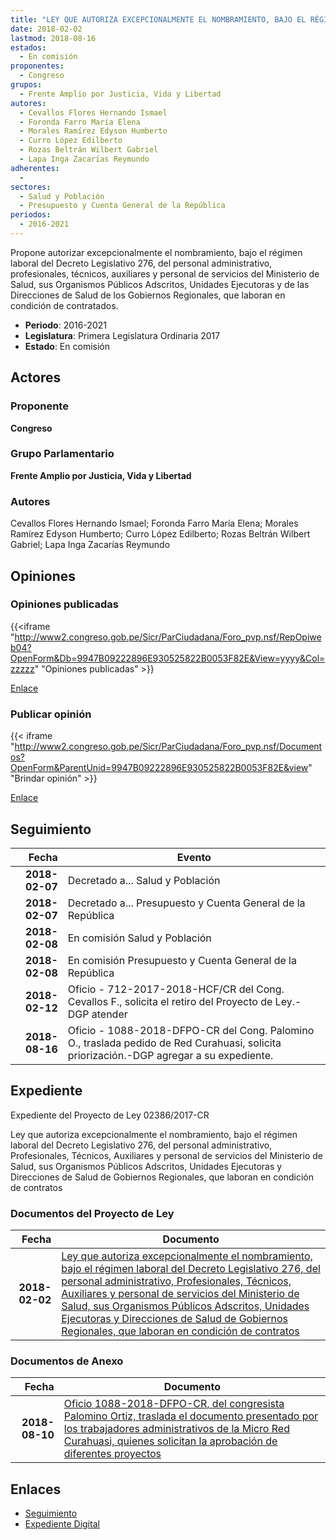 ```yaml
---
title: "LEY QUE AUTORIZA EXCEPCIONALMENTE EL NOMBRAMIENTO, BAJO EL RÉGIMEN LABORAL DEL DECRETO LEGISLATIVO 276, DEL PERSONAL ADMINISTRATIVO, PROFESIONALES, TÉCNICOS, AUXILIARES Y PERSONAL DE SERVICIOS DEL MINISTERIO DE SALUD, SUS ORGANISMOS PÚBLICOS ADSCRITOS, UNIDADES EJECUTORAS Y DIRECCIONES DE SALUD DE GOBIERNOS REGIONALES, QUE LABORAN EN CONDICIÓN DE CONTRATADOS"
date: 2018-02-02
lastmod: 2018-08-16
estados: 
  - En comisión
proponentes: 
  - Congreso
grupos: 
  - Frente Amplio por Justicia, Vida y Libertad
autores: 
  - Cevallos Flores Hernando Ismael
  - Foronda Farro María Elena
  - Morales Ramírez Edyson Humberto
  - Curro López Edilberto
  - Rozas Beltrán Wilbert Gabriel
  - Lapa Inga Zacarías Reymundo
adherentes: 
  - 
sectores: 
  - Salud y Población
  - Presupuesto y Cuenta General de la República
periodos: 
  - 2016-2021
---
```


Propone autorizar excepcionalmente el nombramiento, bajo el régimen laboral del Decreto Legislativo 276, del personal administrativo, profesionales, técnicos, auxiliares y personal de servicios del Ministerio de Salud, sus Organismos Públicos Adscritos, Unidades Ejecutoras y de las Direcciones de Salud de los Gobiernos Regionales, que laboran en condición de contratados.

- **Periodo**: 2016-2021
- **Legislatura**: Primera Legislatura Ordinaria 2017
- **Estado**: En comisión

## Actores

### Proponente

**Congreso**

### Grupo Parlamentario

**Frente Amplio por Justicia, Vida y Libertad**

### Autores

Cevallos Flores Hernando Ismael; Foronda Farro María Elena; Morales Ramírez Edyson Humberto; Curro López Edilberto; Rozas Beltrán Wilbert Gabriel; Lapa Inga Zacarías Reymundo


## Opiniones

### Opiniones publicadas

{{<iframe "http://www2.congreso.gob.pe/Sicr/ParCiudadana/Foro_pvp.nsf/RepOpiweb04?OpenForm&Db=9947B09222896E930525822B0053F82E&View=yyyy&Col=zzzzz" "Opiniones publicadas" >}}

[Enlace](http://www2.congreso.gob.pe/Sicr/ParCiudadana/Foro_pvp.nsf/RepOpiweb04?OpenForm&Db=9947B09222896E930525822B0053F82E&View=yyyy&Col=zzzzz)
### Publicar opinión

{{< iframe "http://www2.congreso.gob.pe/Sicr/ParCiudadana/Foro_pvp.nsf/Documentos?OpenForm&ParentUnid=9947B09222896E930525822B0053F82E&view" "Brindar opinión" >}}

[Enlace](http://www2.congreso.gob.pe/Sicr/ParCiudadana/Foro_pvp.nsf/Documentos?OpenForm&ParentUnid=9947B09222896E930525822B0053F82E&view)

## Seguimiento

| Fecha | Evento |
|------:|--------|
| **2018-02-07** | Decretado a... Salud y Población|
| **2018-02-07** | Decretado a... Presupuesto y Cuenta General de la República|
| **2018-02-08** | En comisión Salud y Población|
| **2018-02-08** | En comisión Presupuesto y Cuenta General de la República|
| **2018-02-12** | Oficio - 712-2017-2018-HCF/CR del Cong. Cevallos F., solicita el retiro del Proyecto de Ley.-DGP atender|
| **2018-08-16** | Oficio - 1088-2018-DFPO-CR del Cong. Palomino O., traslada pedido de Red Curahuasi, solicita priorización.-DGP agregar a su expediente.|


## Expediente

Expediente del Proyecto de Ley 02386/2017-CR

Ley que autoriza excepcionalmente el nombramiento, bajo el régimen laboral del Decreto Legislativo 276, del personal administrativo, Profesionales, Técnicos, Auxiliares y personal de servicios del Ministerio de Salud, sus Organismos Públicos Adscritos, Unidades Ejecutoras y Direcciones de Salud de Gobiernos Regionales, que laboran en condición de contratos


### Documentos del Proyecto de Ley

| Fecha | Documento |
|------:|--------|
| **2018-02-02** | [Ley que autoriza excepcionalmente el nombramiento, bajo el régimen laboral del Decreto Legislativo 276, del personal administrativo, Profesionales, Técnicos, Auxiliares y personal de servicios del Ministerio de Salud, sus Organismos Públicos Adscritos, Unidades Ejecutoras y Direcciones de Salud de Gobiernos Regionales, que laboran en condición de contratos](http://www.leyes.congreso.gob.pe/Documentos/2016_2021/Proyectos_de_Ley_y_de_Resoluciones_Legislativas/PL0238620180202.PDF) |

### Documentos de Anexo

| Fecha | Documento |
|------:|--------|
| **2018-08-10** | [Oficio 1088-2018-DFPO-CR, del congresista Palomino Ortiz, traslada el documento presentado por los trabajadores administrativos de la Micro Red Curahuasi, quienes solicitan la aprobación de diferentes proyectos](http://www.leyes.congreso.gob.pe/Documentos/2016_2021/Oficios/Congresistas/OFICIO-1088-2018-DFPO-CR.pdf) |

## Enlaces 

- [Seguimiento](http://www2.congreso.gob.pehttp://www2.congreso.gob.pe/Sicr/TraDocEstProc/CLProLey2016.nsf/f7fff46988ca05b1052578e100829cc7/366c996d1c8cb2b4052582290004e150?OpenDocument)
- [Expediente Digital](http://www2.congreso.gob.pehttp://www2.congreso.gob.pe/Sicr/TraDocEstProc/CLProLey2016.nsf/f7fff46988ca05b1052578e100829cc7/366c996d1c8cb2b4052582290004e150?OpenDocument&Click=05257FB7005EB655.eb71d0cf91d8294e05256cdf006b5706/$Body/0.1C6C)
